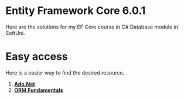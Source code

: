 # Entity Framework Core 6.0.1
Here are the solutions for my EF Core course in C# Database module in SoftUni.

# Easy access
Here is a easier way to find the desired resource.
1. [**Ado.Net**](https://github.com/StanchosCodes/SoftUni-Entity-Framework-Core/tree/main/AdoNet)
2. [**ORM Fundamentals**](https://github.com/StanchosCodes/SoftUni-Entity-Framework-Core/tree/main/ORM%20Fundamentals)
